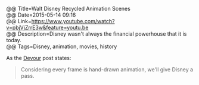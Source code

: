 @@ Title=Walt Disney Recycled Animation Scenes  
@@ Date=2015-05-14 09:16  
@@ Link=https://www.youtube.com/watch?v=pbjVjZrrE3w&feature=youtu.be  
@@ Description=Disney wasn't always the financial powerhouse that it is today.  
@@ Tags=Disney, animation, movies, history  

As the [Devour](http://devour.com/video/disneys-recycled-animation/) post states:
>Considering every frame is hand-drawn animation, we'll give Disney a pass.